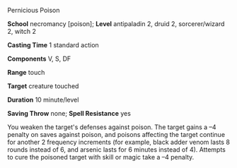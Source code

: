 Pernicious Poison

**School** necromancy [poison]; **Level** antipaladin 2, druid 2, sorcerer/wizard 2, witch 2

**Casting Time** 1 standard action

**Components** V, S, DF

**Range** touch

**Target** creature touched

**Duration** 10 minute/level

**Saving Throw** none; **Spell Resistance** yes

You weaken the target's defenses against poison. The target gains a –4 penalty on saves against poison, and poisons affecting the target continue for another 2 frequency increments (for example, black adder venom lasts 8 rounds instead of 6, and arsenic lasts for 6 minutes instead of 4). Attempts to cure the poisoned target with skill or magic take a –4 penalty.

